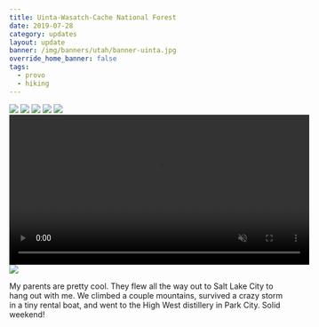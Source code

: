```yaml
---
title: Uinta-Wasatch-Cache National Forest
date: 2019-07-28
category: updates
layout: update
banner: /img/banners/utah/banner-uinta.jpg
override_home_banner: false
tags:
  - provo
  - hiking
---
```


<div class="img-slider">
    <img src="{{ site.cdn }}/img/updates/utah/uinta/1.jpg">
    <img src="{{ site.cdn }}/img/updates/utah/uinta/2.jpg">
    <img src="{{ site.cdn }}/img/updates/utah/uinta/3.jpg">
    <img src="{{ site.cdn }}/img/updates/utah/uinta/4.jpg">
    <img src="{{ site.cdn }}/img/updates/utah/uinta/5.jpg">
    <video controls muted width="540">
        <source src="{{ site.cdn }}/vid/updates/utah/uinta/boat.mp4" type="video/mp4"> 
    </video>
    <img src="{{ site.cdn }}/img/updates/utah/uinta/6.jpg">
</div>

My parents are pretty cool. They flew all the way out to Salt Lake City to hang out with me. We climbed a couple mountains, survived a crazy storm in a tiny rental boat, and went to the High West distillery in Park City. Solid weekend!